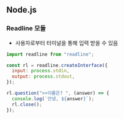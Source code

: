 ## Node.js

### Readline 모듈

- 사용자로부터 터미널을 통해 입력 받을 수 있음

```javascript
import readline from "readline";

const rl = readline.createInterface({
  input: process.stdin,
  output: process.stdout,
});

rl.question(">>이름은? ", (answer) => {
  console.log(`안녕, ${answer}`);
  rl.close();
});
```
